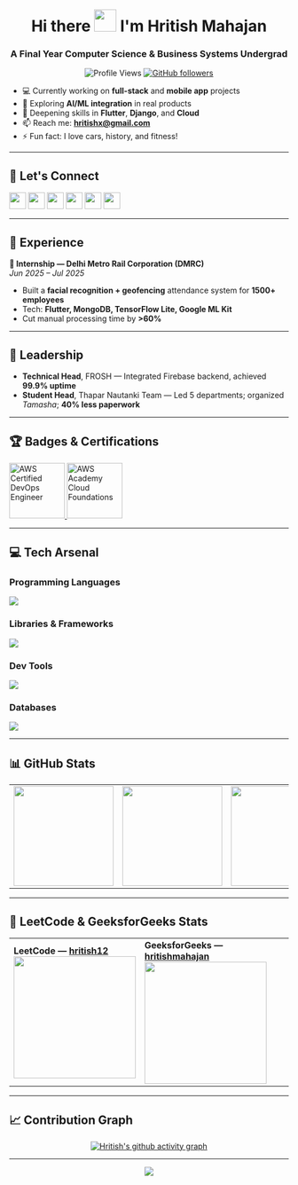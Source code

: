 <h1 align="center">Hi there <img src="https://user-images.githubusercontent.com/72663882/171687151-bb31c996-c9d2-49c8-b593-734946893b23.gif" width="40" /> I'm Hritish Mahajan</h1>

<h3 align="center">A Final Year Computer Science & Business Systems Undergrad</h3>

<div align="center">

![Profile Views](https://komarev.com/ghpvc/?username=hritishmahajan&label=Profile%20views&color=blueviolet&style=plastic)
[![GitHub followers](https://img.shields.io/github/followers/hritishmahajan)](https://github.com/hritishmahajan?tab=followers)

</div>

- 💻 Currently working on **full-stack** and **mobile app** projects  
- 🤖 Exploring **AI/ML integration** in real products  
- 🌱 Deepening skills in **Flutter**, **Django**, and **Cloud**  
- 📫 Reach me: **[hritishx@gmail.com](mailto:hritishx@gmail.com)**  
- ⚡ Fun fact: I love cars, history, and fitness!

---

## 🤝 **Let's Connect**
<p align="left">
<a href="mailto:hritishx@gmail.com" target="_blank"><img src="https://skillicons.dev/icons?i=gmail" height="30" /></a>
<a href="https://www.linkedin.com/in/hritish-mahajan/" target="_blank"><img src="https://skillicons.dev/icons?i=linkedin" height="30" /></a>
<a href="https://leetcode.com/u/hritish12/" target="_blank"><img src="https://raw.githubusercontent.com/rahuldkjain/github-profile-readme-generator/master/src/images/icons/Social/leet-code.svg" height="30" /></a>
<a href="https://www.geeksforgeeks.org/user/hritishmahajan/" target="_blank"><img src="https://raw.githubusercontent.com/rahuldkjain/github-profile-readme-generator/master/src/images/icons/Social/geeks-for-geeks.svg" height="30" /></a>
<a href="https://x.com/hritish_mahajan/" target="_blank"><img src="https://skillicons.dev/icons?i=twitter" height="30" /></a>
<a href="https://www.instagram.com/hritish_mahajan/" target="_blank"><img src="https://skillicons.dev/icons?i=instagram" height="30" /></a>
</p>

---

## 🏢 **Experience**
**💼 Internship — Delhi Metro Rail Corporation (DMRC)**  
*Jun 2025 – Jul 2025*  
- Built a **facial recognition + geofencing** attendance system for **1500+ employees**  
- Tech: **Flutter, MongoDB, TensorFlow Lite, Google ML Kit**  
- Cut manual processing time by **>60%**

---

## 👑 **Leadership**
- **Technical Head**, FROSH — Integrated Firebase backend, achieved **99.9% uptime**  
- **Student Head**, Thapar Nautanki Team — Led 5 departments; organized *Tamasha*; **40% less paperwork**

---

## 🏆 **Badges & Certifications**
<div>
  <a href="YOUR_AWS_DEVOPS_BADGE_LINK" target="_blank">
    <img src="https://images.credly.com/size/340x340/images/0e4fc0b8-2f12-48d0-8c8f-b573b9f09df0/image.png" width="100" alt="AWS Certified DevOps Engineer">
  </a>
  <a href="https://www.credly.com/badges/86f580fb-c08b-4f0f-8ac4-7b5127a21866/print" target="_blank">
    <img src="https://images.credly.com/size/340x340/images/f0029bce-7489-4c18-9d6d-d5eb5ba26553/AWS_Academy_Cloud_Foundations.png" width="100" alt="AWS Academy Cloud Foundations">
  </a>
</div>


---

## 💻 **Tech Arsenal**
### Programming Languages
<p><img src="https://skillicons.dev/icons?i=python,cpp,dart,javascript,html,css,java,r" /></p>

### Libraries & Frameworks
<p><img src="https://skillicons.dev/icons?i=flutter,django,react,tensorflow" /></p>

### Dev Tools
<p><img src="https://skillicons.dev/icons?i=firebase,git,github,postman,aws,gcp,vscode,pycharm" /></p>

### Databases
<p><img src="https://skillicons.dev/icons?i=mysql,mongodb,postgres" /></p>

---

## 📊 **GitHub Stats**
<table>
<tr>
<td>
<img src="https://github-readme-stats.vercel.app/api?username=hritishmahajan&show_icons=true&theme=highcontrast" height="180px"/>
</td>
<td>
<img src="https://github-readme-stats.vercel.app/api/top-langs?username=hritishmahajan&layout=compact&theme=highcontrast" height="180px"/>
</td>
<td>
<img src="https://github-readme-streak-stats.herokuapp.com/?user=hritishmahajan&theme=highcontrast" height="180px"/>
</td>
</tr>
</table>

---

## 🧮 **LeetCode & GeeksforGeeks Stats**
<table>
<tr>
<td>
<b>LeetCode — <a href="https://leetcode.com/u/hritish12/">hritish12</a></b><br/>
<a href="https://leetcode.com/u/hritish12/">
  <img src="https://leetcard.jacoblin.cool/hritish12?theme=dark&font=Nunito&ext=heatmap" height="220px"/>
</a>
</td>
<td>
<b>GeeksforGeeks — <a href="https://www.geeksforgeeks.org/user/hritishmahajan/">hritishmahajan</a></b><br/>
<a href="https://www.geeksforgeeks.org/user/hritishmahajan/">
  <img src="https://gfgstatscard.vercel.app/api?user=hritishmahajan" height="220px"/>
</a>
</td>
</tr>
</table>

---

## 📈 **Contribution Graph**
<div align="center">
  
[![Hritish's github activity graph](https://github-readme-activity-graph.vercel.app/graph?username=hritishmahajan&theme=react-dark)](https://github.com/ashutosh00710/github-readme-activity-graph)
  
</div>

---

<p align="center">
  <img src="https://capsule-render.vercel.app/api?type=waving&color=gradient&height=100&section=footer"/>
</p>

